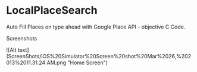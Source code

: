 LocalPlaceSearch
================

Auto Fill Places on type ahead with Google Place API - objective C Code.


Screenshots

![Alt text](ScreenShots/iOS%20Simulator%20Screen%20shot%20Mar%2026,%202013%2011.31.24 AM.png "Home Screen")


